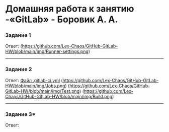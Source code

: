# Домашняя работа к занятию -«GitLab» - Боровик А. А.

### Задание 1

Ответ:
(https://github.com/Lex-Chaos/GitHub-GitLab-HW/blob/main/img/Runner-settings.png)

---

### Задание 2

Ответ:
[Файл .gitlab-ci.yml](https://github.com/Lex-Chaos/GitHub-GitLab-HW/blob/main/files/.gitlab-ci.yml)
(https://github.com/Lex-Chaos/GitHub-GitLab-HW/blob/main/img/Jobs.png)
(https://github.com/Lex-Chaos/GitHub-GitLab-HW/blob/main/img/Test.png)
(https://github.com/Lex-Chaos/GitHub-GitLab-HW/blob/main/img/Build.png)

---

### Задание 3*

Ответ:

